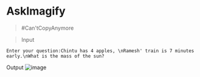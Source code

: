 # AskImagify

>  #Can'tCopyAnymore


>Input
```
Enter your question:Chintu has 4 apples, \nRamesh' train is 7 minutes early.\nWhat is the mass of the sun?
```
Output
![image](https://user-images.githubusercontent.com/65584840/121467784-5b30ab80-c9d7-11eb-8391-960b4a83006f.png)



